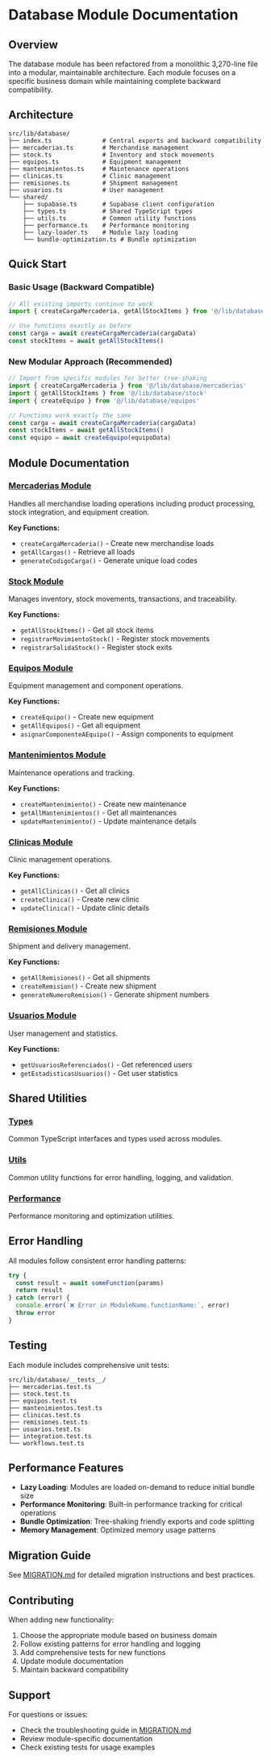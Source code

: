 # Database Module Documentation

## Overview

The database module has been refactored from a monolithic 3,270-line file into a modular, maintainable architecture. Each module focuses on a specific business domain while maintaining complete backward compatibility.

## Architecture

```
src/lib/database/
├── index.ts              # Central exports and backward compatibility
├── mercaderias.ts        # Merchandise management
├── stock.ts              # Inventory and stock movements
├── equipos.ts            # Equipment management
├── mantenimientos.ts     # Maintenance operations
├── clinicas.ts           # Clinic management
├── remisiones.ts         # Shipment management
├── usuarios.ts           # User management
└── shared/
    ├── supabase.ts       # Supabase client configuration
    ├── types.ts          # Shared TypeScript types
    ├── utils.ts          # Common utility functions
    ├── performance.ts    # Performance monitoring
    ├── lazy-loader.ts    # Module lazy loading
    └── bundle-optimization.ts # Bundle optimization
```

## Quick Start

### Basic Usage (Backward Compatible)
```typescript
// All existing imports continue to work
import { createCargaMercaderia, getAllStockItems } from '@/lib/database'

// Use functions exactly as before
const carga = await createCargaMercaderia(cargaData)
const stockItems = await getAllStockItems()
```

### New Modular Approach (Recommended)
```typescript
// Import from specific modules for better tree-shaking
import { createCargaMercaderia } from '@/lib/database/mercaderias'
import { getAllStockItems } from '@/lib/database/stock'
import { createEquipo } from '@/lib/database/equipos'

// Functions work exactly the same
const carga = await createCargaMercaderia(cargaData)
const stockItems = await getAllStockItems()
const equipo = await createEquipo(equipoData)
```

## Module Documentation

### [Mercaderias Module](./docs/mercaderias.md)
Handles all merchandise loading operations including product processing, stock integration, and equipment creation.

**Key Functions:**
- `createCargaMercaderia()` - Create new merchandise loads
- `getAllCargas()` - Retrieve all loads
- `generateCodigoCarga()` - Generate unique load codes

### [Stock Module](./docs/stock.md)
Manages inventory, stock movements, transactions, and traceability.

**Key Functions:**
- `getAllStockItems()` - Get all stock items
- `registrarMovimientoStock()` - Register stock movements
- `registrarSalidaStock()` - Register stock exits

### [Equipos Module](./docs/equipos.md)
Equipment management and component operations.

**Key Functions:**
- `createEquipo()` - Create new equipment
- `getAllEquipos()` - Get all equipment
- `asignarComponenteAEquipo()` - Assign components to equipment

### [Mantenimientos Module](./docs/mantenimientos.md)
Maintenance operations and tracking.

**Key Functions:**
- `createMantenimiento()` - Create new maintenance
- `getAllMantenimientos()` - Get all maintenances
- `updateMantenimiento()` - Update maintenance details

### [Clinicas Module](./docs/clinicas.md)
Clinic management operations.

**Key Functions:**
- `getAllClinicas()` - Get all clinics
- `createClinica()` - Create new clinic
- `updateClinica()` - Update clinic details

### [Remisiones Module](./docs/remisiones.md)
Shipment and delivery management.

**Key Functions:**
- `getAllRemisiones()` - Get all shipments
- `createRemision()` - Create new shipment
- `generateNumeroRemision()` - Generate shipment numbers

### [Usuarios Module](./docs/usuarios.md)
User management and statistics.

**Key Functions:**
- `getUsuariosReferenciados()` - Get referenced users
- `getEstadisticasUsuarios()` - Get user statistics

## Shared Utilities

### [Types](./docs/shared-types.md)
Common TypeScript interfaces and types used across modules.

### [Utils](./docs/shared-utils.md)
Common utility functions for error handling, logging, and validation.

### [Performance](./docs/shared-performance.md)
Performance monitoring and optimization utilities.

## Error Handling

All modules follow consistent error handling patterns:

```typescript
try {
  const result = await someFunction(params)
  return result
} catch (error) {
  console.error(`❌ Error in ModuleName.functionName:`, error)
  throw error
}
```

## Testing

Each module includes comprehensive unit tests:

```
src/lib/database/__tests__/
├── mercaderias.test.ts
├── stock.test.ts
├── equipos.test.ts
├── mantenimientos.test.ts
├── clinicas.test.ts
├── remisiones.test.ts
├── usuarios.test.ts
├── integration.test.ts
└── workflows.test.ts
```

## Performance Features

- **Lazy Loading**: Modules are loaded on-demand to reduce initial bundle size
- **Performance Monitoring**: Built-in performance tracking for critical operations
- **Bundle Optimization**: Tree-shaking friendly exports and code splitting
- **Memory Management**: Optimized memory usage patterns

## Migration Guide

See [MIGRATION.md](./MIGRATION.md) for detailed migration instructions and best practices.

## Contributing

When adding new functionality:

1. Choose the appropriate module based on business domain
2. Follow existing patterns for error handling and logging
3. Add comprehensive tests for new functions
4. Update module documentation
5. Maintain backward compatibility

## Support

For questions or issues:
- Check the troubleshooting guide in [MIGRATION.md](./MIGRATION.md)
- Review module-specific documentation
- Check existing tests for usage examples